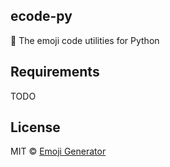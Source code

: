 ## ecode-py

:musical_score: The emoji code utilities for Python

## Requirements

TODO

## License

MIT &copy; [Emoji Generator](https://emoji-gen.ninja)

